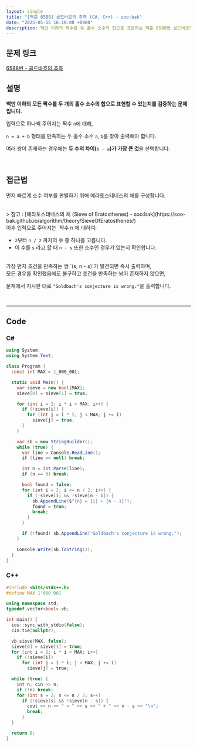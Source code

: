 ```yaml
---
layout: single
title: "[백준 6588] 골드바흐의 추측 (C#, C++) - soo:bak"
date: "2025-05-15 16:19:00 +0900"
description: 백만 이하의 짝수를 두 홀수 소수의 합으로 표현하는 백준 6588번 골드바흐의 추측 문제의 C# 및 C++ 풀이 및 해설
---
```


## 문제 링크
[6588번 - 골드바흐의 추측](https://www.acmicpc.net/problem/6588)

## 설명

**백만 이하의 모든 짝수를 두 개의 홀수 소수의 합으로 표현할 수 있는지를 검증하는 문제입니다.**

입력으로 하나씩 주어지는 짝수 `n`에 대해,

`n = a + b` 형태를 만족하는 두 홀수 소수 `a`, `b`를 찾아 출력해야 합니다.

여러 쌍이 존재하는 경우에는 **두 수의 차이(**`b - a`**)가 가장 큰 것**을 선택합니다.

<br>

## 접근법
먼저 빠르게 소수 여부를 판별하기 위해 에라토스테네스의 체를 구성합니다.

<br>
> 참고 : [에라토스테네스의 체 (Sieve of Eratosthenes) - soo:bak](https://soo-bak.github.io/algorithm/theory/SieveOfEratosthenes/)

<br>
이후 입력으로 주어지는 `짝수 n`에 대하여:

- `2`부터 `n / 2` 까지의 수 중 하나를 고릅니다.
- 이 수를 `s` 라고 할 때 `n - s` 또한 소수인 경우가 있는지 확인합니다.

<br>
가장 먼저 조건을 만족하는 쌍 `(s, n - s)`가 발견되면 즉시 출력하며,

<br>
모든 경우를 확인했음에도 불구하고 조건을 만족하는 쌍이 존재하지 않으면,

문제에서 지시한 대로 `"Goldbach's conjecture is wrong."`을 출력합니다.

<br>

---

## Code

### C#
```c#
using System;
using System.Text;

class Program {
  const int MAX = 1_000_001;

  static void Main() {
    var sieve = new bool[MAX];
    sieve[0] = sieve[1] = true;

    for (int i = 2; i * i < MAX; i++) {
      if (!sieve[i]) {
        for (int j = i * i; j < MAX; j += i)
          sieve[j] = true;
      }
    }

    var sb = new StringBuilder();
    while (true) {
      var line = Console.ReadLine();
      if (line == null) break;

      int n = int.Parse(line);
      if (n == 0) break;

      bool found = false;
      for (int i = 2; i <= n / 2; i++) {
        if (!sieve[i] && !sieve[n - i]) {
          sb.AppendLine($"{n} = {i} + {n - i}");
          found = true;
          break;
        }
      }

      if (!found) sb.AppendLine("Goldbach's conjecture is wrong.");
    }

    Console.Write(sb.ToString());
  }
}
```

### C++

````cpp
#include <bits/stdc++.h>
#define MAX 1'000'001

using namespace std;
typedef vector<bool> vb;

int main() {
  ios::sync_with_stdio(false);
  cin.tie(nullptr);

  vb sieve(MAX, false);
  sieve[0] = sieve[1] = true;
  for (int i = 2; i * i < MAX; i++)
    if (!sieve[i])
      for (int j = i * i; j < MAX; j += i)
        sieve[j] = true;

  while (true) {
    int n; cin >> n;
    if (!n) break;
    for (int s = 2; s <= n / 2; s++)
      if (!sieve[s] && !sieve[n - s]) {
        cout << n << " = " << s << " + " << n - s << "\n";
        break;
      }
  }

  return 0;
}
````
